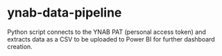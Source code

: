 # ynab-data-pipeline
Python script connects to the YNAB PAT (personal access token) and extracts data as a CSV to be uploaded to Power BI for further dashboard creation.
